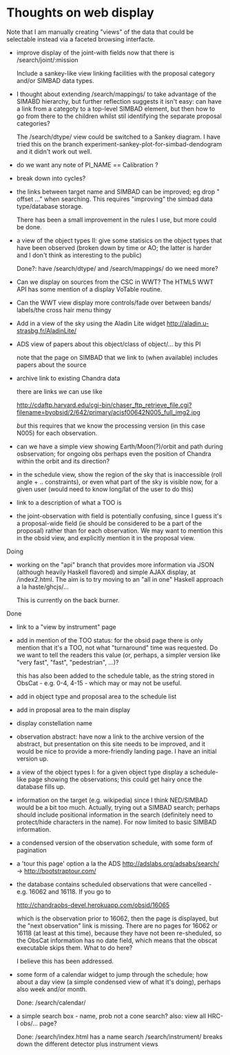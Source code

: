# Thoughts on web display

Note that I am manually creating "views" of the data that
could be selectable instead via a faceted browsing interfacte.

 - improve display of the joint-with fields now that there
   is /search/joint/:mission

   Include a sankey-like view linking facilities with the
   proposal category and/or SIMBAD data types.

 - I thought about extending /search/mappings/ to take
   advantage of the SIMABD hierarchy, but further reflection
   suggests it isn't easy: can have a link from a categoty
   to a top-level SIMBAD element, but then how to go from
   there to the children whilst stil identifying the separate
   proposal categories?

   The /search/dtype/ view could be switched to a Sankey
   diagram. I have tried this on the branch
   experiment-sankey-plot-for-simbad-dendogram
   and it didn't work out well.
   
 - do we want any note of PI_NAME == Calibration ?

 - break down into cycles?
 
 - the links between target name and SIMBAD can be improved;
   eg drop " offset ..." when searching. This requires
   "improving" the simbad data type/database storage.

   There has been a small improvement in the rules I use,
   but more could be done.

 - a view of the object types II: give some statisics on the
   object types that have been observed (broken down by time
   or AO; the latter is harder and I don't think as interesting
   to the public)

   Done?: have /search/dtype/ and /search/mappings/
          do we need more?
   
 - Can we display on sources from the CSC in WWT? The HTML5 WWT
   API has some mention of a display VoTable routine.

 - Can the WWT view display more controls/fade over between bands/
   labels/the cross hair menu thingy

 - Add in a view of the sky using the Aladin Lite widget
   http://aladin.u-strasbg.fr/AladinLite/
 
 - ADS view of papers about this object/class of object/...
   by this PI

   note that the page on SIMBAD that we link to (when
   available) includes papers about the source

 - archive link to existing Chandra data

   there are links we can use like 

   http://cdaftp.harvard.edu/cgi-bin/chaser_ftp_retrieve_file.cgi?filename=byobsid/2/642/primary/acisf00642N005_full_img2.jpg

   *but* this requires that we know the processing version
   (in this case N005) for each observation.  

 - can we have a simple view showing Earth/Moon(?)/orbit and
   path during osbservation; for ongoing obs perhaps even the
   position of Chandra within the orbit and its direction?

 - in the schedule view, show the region of the sky that is
   inaccessible (roll angle + .. constraints), or even what
   part of the sky is visible now, for a given user (would
   need to know long/lat of the user to do this)

 - link to a description of what a TOO is

 - the joint-observation with field is potentially confusing,
   since I guess it's a proposal-wide field (ie should be
   considered to be a part of the proposal) rather than for
   each observation. We may want to mention this in the obsid
   view, and explicitly mention it in the proposal view.

Doing

 - working on the "api" branch that provides more information
   via JSON (although heavily Haskell flavored) and simple
   AJAX display, at /index2.html. The aim is to try moving
   to an "all in one" Haskell approach a la haste/ghcjs/...

   This is currently on the back burner.
   
Done

 - link to a "view by instrument" page

 - add in mention of the TOO status: for the obsid page there is
   only mention that it's a TOO, not what "turnaround" time
   was requested. Do we want to tell the readers this value (or,
   perhaps, a simpler version like "very fast", "fast",
   "pedestrian", ...)?

   this has also been added to the schedule table, as the string
   stored in ObsCat - e.g. 0-4, 4-15 - which may or may not be
   useful.

 - add in object type and proposal area to the schedule list

 - add in proposal area to the main display

 - display constellation name

 - observation abstract: have now a link to the archive version of
   the abstract, but presentation on this site needs to be
   improved, and it would be nice to provide a more-friendly
   landing page. I have an initial version up.

 - a view of the object types I: for a given object type
   display a schedule-like page showing the observations;
   this could get hairy once the database fills up.

 - information on the target (e.g. wikipedia) since I think
   NED/SIMBAD would be a bit too much. Actually, trying out
   a SIMBAD search; perhaps should include positional information
   in the search (definitely need to protect/hide characters in
   the name). For now limited to basic SIMBAD information.

 - a condensed version of the observation schedule, with some form
   of pagination
   
 - a 'tour this page' option a la the ADS 
   http://adslabs.org/adsabs/search/
     -> http://bootstraptour.com/

 - the database contains scheduled observations that were
   cancelled - e.g. 16062 and 16118. If you go to 

     http://chandraobs-devel.herokuapp.com/obsid/16065

   which is the observation prior to 16062, then the page
   is displayed, but the "next observation" link is missing.
   There are no pages for 16062 or 16118 (at least at this
   time), because they have not been re-sheduled, so the ObsCat
   information has no date field, which means that the obscat
   executable skips them. What to do here? 

   I believe this has been addressed.

 - some form of a calendar widget to jump through the schedule;
   how about a day view (a simple condensed view of what it's
   doing), perhaps also week and/or month.

   Done: /search/calendar/

 - a simple search box - name, prob not a cone search?
   also: view all HRC-I obs/... page?

   Done: /search/index.html has a name search
         /search/instrument/ breaks down the different
             detector plus instrument views



  